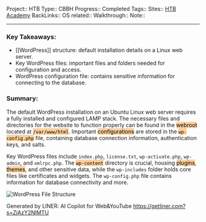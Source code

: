 Project:: HTB
Type:: CBBH
Progress:: Completed
Tags:: 
Sites:: [HTB Academy](https://academy.hackthebox.com/module/17/section/41)
BackLinks:: 
OS related:: 
Walkthrough:: 
Note:: 

---

### Key Takeaways:
- [[WordPress]] structure: default installation details on a Linux web server.
- Key WordPress files: important files and folders needed for configuration and access.
- WordPress configuration file: contains sensitive information for connecting to the database.

### Summary:
The default WordPress installation on an Ubuntu Linux web server requires a fully installed and configured LAMP stack. The necessary files and directories for the website to function properly can be found in the <mark style="background: #FFB86CA6;">webroot</mark> located at <mark style="background: #FFB86CA6;">`/var/www/html`</mark>. Important <mark style="background: #FFB86CA6;">configurations</mark> are stored in the <mark style="background: #FFB86CA6;">`wp-config.php`</mark> file, containing database connection information, authentication keys, and salts.

Key WordPress files include `index.php`, `license.txt`, `wp-activate.php`, `wp-admin`, and `xmlrpc.php`. The <mark style="background: #FFB86CA6;">`wp-content`</mark> directory is crucial, housing <mark style="background: #FFB86CA6;">plugins</mark>, <mark style="background: #FFB86CA6;">themes</mark>, and other sensitive data, while the `wp-includes` folder holds core files like certificates and widgets. The `wp-config.php` file contains information for database connectivity and more.

![WordPress File Structure](https://downloads.intercomcdn.com/i/o/369812/618f59eb6f3b1f6de8e11a97/efef1192e4fa386f159825fbf792ed52.png)

Generated by LINER: AI Copilot for Web&YouTube
https://getliner.com?s=ZjAzY2NlMTU